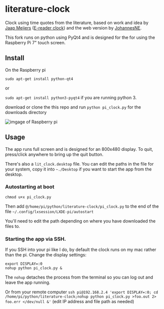 # literature-clock
Clock using time quotes from the literature, based on work and idea by
        [Jaap Meijers](http://www.eerlijkemedia.nl/) ([E-reader clock](https://www.instructables.com/id/Literary-Clock-Made-From-E-reader/)) and the web version by [JohannesNE](https://github.com/JohannesNE/literature-clock).

This fork runs on python using PyQt4 and is designed for the for using the Raspberry Pi 7" touch screen. 

## Install

On the Raspberry pi

`sudo apt-get install python-qt4`

or

`sudo apt-get install python3-pyqt4` if you are running python 3.


download or clone the this repo and run `python pi_clock.py` for the downloads directory

![imgage of Raspberry pi](https://user-images.githubusercontent.com/11662863/44579489-78485100-a78e-11e8-88b5-2a9f23b51aae.JPG)

## Usage

The app runs full screen and is designed for an 800x480 display. To quit, press/click anywhere to bring up the quit button.

There's also a `lit_clock.desktop` file. You can edit the paths in the file for your system, copy it into `~./Desktop` if you want to start the app from the desktop.

### Autostarting at boot
`chmod u+x pi_clock.py`

Then add `@/home/pi/python/literature-clock/pi_clock.py` to the end of the file `~/.config/lxsession/LXDE-pi/autostart`

You'll need to edit the path depending on where you have downloaded the files to.

### Starting the app via SSH.

If you SSH into your pi like I do, by default the clock runs on my mac rather than the pi. Change the display settings:
```
export DISPLAY=:0
nohup python pi_clock.py &
```
The `nohup` detaches the process from the terminal so you can log out and leave the app running.

Or from your remote computer 
`ssh pi@192.168.2.4 'export DISPLAY=:0; cd /home/pi/python/literature-clock;nohup python pi_clock.py >foo.out 2> foo.err </dev/null &'` (edit IP address and file path as needed)

